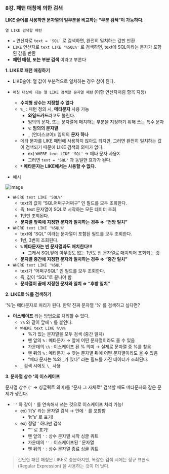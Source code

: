 ### 8강. 패턴 매칭에 의한 검색

**LIKE 술어를 사용하면 문자열의 일부분을 비교하는 “부분 검색”이 가능하다.**

`열 LIKE 검색할 패턴`

- `=` 연산자로 `text = 'SQL'` 로 검색하면, 완전히 일치하는 값만 반환
- `LIKE` 연산자로 `text LIKE '%SQL%'` 로 검색하면, text에 SQL이라는 문자가 포함된 값을 반환
- **패턴 매칭, 또는 부분 검색** 이라고 부른다

**1. LIKE로 패턴 매칭하기**

- LIKE술어: 열 값이 부분적으로 일치하는 경우 참이 된다.
- `매칭 대상이 되는 열 LIKE 검색할 문자열 패턴` (이항 연산자처럼 항목 지정)
    - **수치형 상수는 지정할 수 없다**
    - `%_` : 패턴 정의 시, **메타문자** 사용 가능
        - **와일드카드**라고도 불린다.
        - 임의의 문자, 또는 문자열에 매치하는 부분을 지정하기 위해 쓰는 특수 문자
        - `%`: **임의의 문자열**
        - `_` (언더스코어): 임의의 **문자** **하나**
    - 메타 문자를 LIKE 패턴에 사용하지 않아도 되지만, 그러면 완전히 일치하는 값이 검색되기 때문에 LIKE 검색의 의미가 없다.
        - ex) `WHERE text LIKE 'SQL'` → 메타 문자 사용X
        - 그러면 `text = 'SQL'` 과 동일한 효과가 된다.
    - **`*` 메타문자는 LIKE에서는 사용할 수 없다.**

- 예시

![image](https://user-images.githubusercontent.com/70891072/233820204-35288462-6082-429e-90fb-b53e1e35e947.png)

- `WHERE text LIKE 'SQL%'`
    - text의 값이 “SQL어쩌구저쩌구” 인 필드를 모두 조회한다.
    - 즉, text 문자열이 SQL로 시작하는 모든 데이터 조회
    - 1번만 조회된다.
    - **문자열 앞쪽에 지정한 문자와 일치하는 경우 ⇒ “전방 일치”**
- `WHERE text LIKE '%SQL%'`
    - text에 “SQL” 이라는 문자열이 포함된 필드를 모두 조회한다.
    - 1번, 3번이 조회된다.
    - **`%` 메타문자는 빈 문자열과도 매치한다!!!**
        - 그래서 SQL앞에 아무것도 없는 1번도 빈 문자열로 매치되어 조회되는 것
    - **문자열 중간에 지정한 문자와 일치하는 경우 ⇒ “중간 일치”**
- `WHERE text LIKE '%SQL'`
    - text가 “어쩌구SQL” 인 필드를 모두 조회한다.
    - 즉, 값이 “SQL”로 끝나야 함
    - **문자열이 끝에 지정한 문자와 일치 ⇒ “후방 일치”**

**2. LIKE로 %를 검색하기**

‘%’는 메타문자로 처리가 된다. 만약 진짜 문자열 ‘%’ 를 검색하고 싶다면?

- **이스케이프** 라는 방법으로 처리할 수 있다.
    - `\%` 와 같이 앞에 `\` 를 붙인다.
    - `WHERE text LIKE %\%%`
        - %가 있는 문자열을 모두 검색 (중간 일치)
        - 맨 앞의 `%` : 메타문자 → 앞에 어떤 문자열이라도 올 수 있음
        - 가운데의 `\%` : 이스케이프 된 % 의미 → 실제로 문자열 중 %를 찾음
        - 맨 뒤의 `%` : 메타문자 → 찾는 문자열 뒤에 어떤 문자열이라도 올 수 있음
        - “메타 문자는 %와 _가 있다” 라는 필드를 가진 데이터가 조회된다.
    - `_` 검색 시에도 `\_` 사용

**3. 문자열 상수 ‘의 이스케이프**

문자열 상수 (`’` → 싱글쿼트 의미)를 “문자 그 자체로” 검색할 때도 메타문자와 같은 문제가 생긴다. 

- `''` 와 같이 `'` 를 연속해서 쓰는 것으로 이스케이프 처리 가능!
    - ex) ‘It’s’ 라는 문자열 검색 → 안에 `'` 를 포함함
        - ‘It’’s’ 로 표기!
    - ex) 정말 ‘ 하나만 검색
        - ‘’’’ 로 표기!
        - 맨 앞의 `'` : 상수 문자열 시작 싱글 쿼트
        - 가운데의 `''` : 이스케이프된 ‘ 문자열
        - 맨 뒤의 `'` : 상수 문자열 종료 싱글 쿼트

> 간단한 패턴 매칭은 LIKE로 충분하지만, 복잡한 검색 시에는 정규 표현식 (Regular Expression) 을 사용하는 것이 더 낫다.
